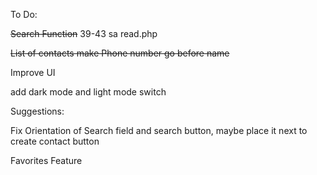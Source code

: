To Do:

~~Search Function~~ 39-43 sa read.php

~~List of contacts make Phone number go before name~~

Improve UI

add dark mode and light mode switch

Suggestions:

Fix Orientation of Search field and search button, maybe place it next to create contact button

Favorites Feature
